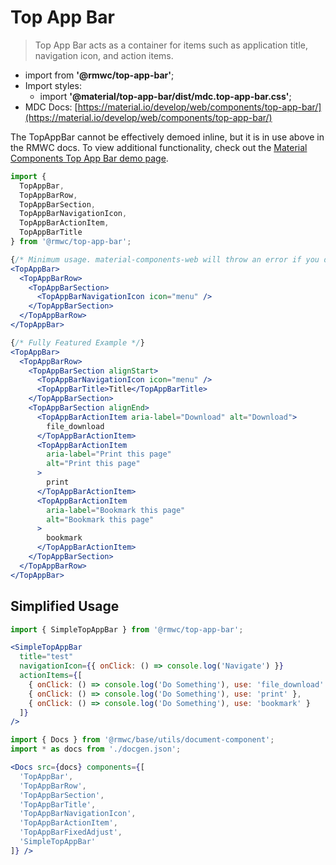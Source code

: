 # Top App Bar

> Top App Bar acts as a container for items such as application title, navigation icon, and action items.

- import from **'@rmwc/top-app-bar'**;  
- Import styles:
  - import **'@material/top-app-bar/dist/mdc.top-app-bar.css'**;
- MDC Docs: [https://material.io/develop/web/components/top-app-bar/](https://material.io/develop/web/components/top-app-bar/)

The TopAppBar cannot be effectively demoed inline, but it is in use above in the RMWC docs. To view additional functionality, check out the [Material Components Top App Bar demo page](https://material-components-web.appspot.com/top-app-bar.html).

```jsx
import {
  TopAppBar,
  TopAppBarRow,
  TopAppBarSection,
  TopAppBarNavigationIcon,
  TopAppBarActionItem,
  TopAppBarTitle
} from '@rmwc/top-app-bar';

{/* Minimum usage. material-components-web will throw an error if you do not include TopAppBarNavigationIcon. */}
<TopAppBar>
  <TopAppBarRow>
    <TopAppBarSection>
      <TopAppBarNavigationIcon icon="menu" />
    </TopAppBarSection>
  </TopAppBarRow>
</TopAppBar>

{/* Fully Featured Example */}
<TopAppBar>
  <TopAppBarRow>
    <TopAppBarSection alignStart>
      <TopAppBarNavigationIcon icon="menu" />
      <TopAppBarTitle>Title</TopAppBarTitle>
    </TopAppBarSection>
    <TopAppBarSection alignEnd>
      <TopAppBarActionItem aria-label="Download" alt="Download">
        file_download
      </TopAppBarActionItem>
      <TopAppBarActionItem
        aria-label="Print this page"
        alt="Print this page"
      >
        print
      </TopAppBarActionItem>
      <TopAppBarActionItem
        aria-label="Bookmark this page"
        alt="Bookmark this page"
      >
        bookmark
      </TopAppBarActionItem>
    </TopAppBarSection>
  </TopAppBarRow>
</TopAppBar>
```

## Simplified Usage

```jsx
import { SimpleTopAppBar } from '@rmwc/top-app-bar';

<SimpleTopAppBar
  title="test"
  navigationIcon={{ onClick: () => console.log('Navigate') }}
  actionItems={[
    { onClick: () => console.log('Do Something'), use: 'file_download' },
    { onClick: () => console.log('Do Something'), use: 'print' },
    { onClick: () => console.log('Do Something'), use: 'bookmark' }
  ]}
/>
```

```jsx renderOnly
import { Docs } from '@rmwc/base/utils/document-component';
import * as docs from './docgen.json';

<Docs src={docs} components={[
  'TopAppBar',
  'TopAppBarRow',
  'TopAppBarSection',
  'TopAppBarTitle',
  'TopAppBarNavigationIcon',
  'TopAppBarActionItem',
  'TopAppBarFixedAdjust',
  'SimpleTopAppBar'
]} />
```
